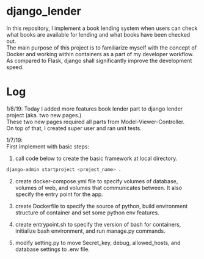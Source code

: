 # django_lender

In this repository, I implement a book lending system when users can check what books are available for lending and what books have been checked out.  
The main purpose of this project is to familiarize myself with the concept of Docker and working within containers as a part of my developer workflow. As compared to Flask, django shall significantly improve the development speed.  

# Log
1/8/19:
Today I added more features book lender part to django lender project (aka. two new pages.)  
These two new pages required all parts from Model-Viewer-Controller.  
On top of that, I created super user and ran unit tests.   


1/7/19:  
First implement with basic steps:
1. call code below to create the basic framework at local directory.
```bash
django-admin startproject <project_name> .
```  

2. create docker-compose.yml file to specify volumes of database, volumes of web, and volumes that communicates between. It also specify the entry point for the app.  

3. create Dockerfile to specify the source of python, build environment structure of container and set some python env features.  

4. create entrypoint.sh to specify the version of bash for containers, initialize bash environment, and run manage.py commands.  

5. modify setting.py to move Secret_key, debug, allowed_hosts, and database settings to .env file.  
